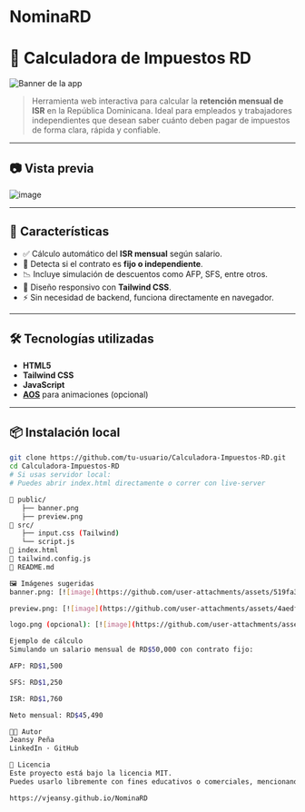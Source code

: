 # NominaRD

# 🧾 Calculadora de Impuestos RD

![Banner de la app](./public/banner.png) <!-- Puedes subir una imagen y cambiar el path -->

> Herramienta web interactiva para calcular la **retención mensual de ISR** en la República Dominicana. Ideal para empleados y trabajadores independientes que desean saber cuánto deben pagar de impuestos de forma clara, rápida y confiable.

---

## 📷 Vista previa

![image](https://github.com/user-attachments/assets/eff8c419-5033-41bf-b31f-d03f21ad2b0d)

---

## 🚀 Características

- ✅ Cálculo automático del **ISR mensual** según salario.
- 🧠 Detecta si el contrato es **fijo o independiente**.
- 📉 Incluye simulación de descuentos como AFP, SFS, entre otros.
- 📱 Diseño responsivo con **Tailwind CSS**.
- ⚡ Sin necesidad de backend, funciona directamente en navegador.

---

## 🛠️ Tecnologías utilizadas

- **HTML5**
- **Tailwind CSS**
- **JavaScript**
- **[AOS](https://michalsnik.github.io/aos/)** para animaciones (opcional)

---

## 📦 Instalación local

```bash
git clone https://github.com/tu-usuario/Calculadora-Impuestos-RD.git
cd Calculadora-Impuestos-RD
# Si usas servidor local:
# Puedes abrir index.html directamente o correr con live-server

📁 public/
   ├── banner.png
   ├── preview.png
📁 src/
   ├── input.css (Tailwind)
   └── script.js
📄 index.html
📄 tailwind.config.js
📄 README.md

🖼️ Imágenes sugeridas
banner.png: [![image](https://github.com/user-attachments/assets/519fa39a-7e83-4177-a20f-d783a3651481)]

preview.png: [![image](https://github.com/user-attachments/assets/4aedf900-9da9-4931-b846-088b73cb8cad)]

logo.png (opcional): [![image](https://github.com/user-attachments/assets/49378270-5914-4232-ad64-4df9937eb036)]

Ejemplo de cálculo
Simulando un salario mensual de RD$50,000 con contrato fijo:

AFP: RD$1,500

SFS: RD$1,250

ISR: RD$1,760

Neto mensual: RD$45,490

🧑‍💻 Autor
Jeansy Peña
LinkedIn · GitHub

📄 Licencia
Este proyecto está bajo la licencia MIT.
Puedes usarlo libremente con fines educativos o comerciales, mencionando al autor.

https://vjeansy.github.io/NominaRD
